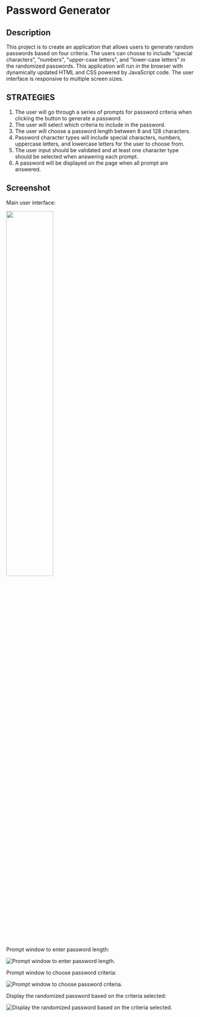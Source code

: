 # Password Generator

## Description

This project is to create an application that allows users to generate random passwords based on four criteria. The users can choose to include "special characters", "numbers", "upper-case letters", and "lower-case letters" in the randomized passwords. This application will run in the browser with dynamically updated HTML and CSS powered by JavaScript code. The user interface is responsive to multiple screen sizes.


## STRATEGIES

1. The user will go through a series of prompts for password criteria when clicking the button to generate a password.
2. The user will select which criteria to include in the password.
3. The user will choose a password length between 8 and 128 characters.
4. Password character types will include special characters, numbers, uppercase letters, and lowercase letters for the user to choose from.
5. The user input should be validated and at least one character type should be selected when answering each prompt.
6. A password will be displayed on the page when all prompt are answered.


## Screenshot

Main user interface:

<img src="../PasswordGenerator/Assets/S-1.png" width="50%" height="auto">

Prompt window to enter password length:

![Prompt window to enter password length.](../PasswordGenerator/Assets/S-2.png)

Prompt window to choose password criteria:

![Prompt window to choose password criteria.](../PasswordGenerator/Assets/S-3.png)

Display the randomized password based on the criteria selected:

![Display the randomized password based on the criteria selected.](../PasswordGenerator/Assets/S-4.png)



